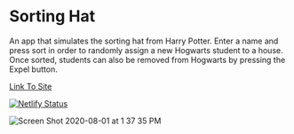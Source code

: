 # Sorting Hat
An app that simulates the sorting hat from Harry Potter. Enter a name and press sort in order to randomly assign a new Hogwarts student to a house. Once sorted, students can also be removed from Hogwarts by pressing the Expel button.

<a href="https://sorting-hat-project.netlify.app/">Link To Site</a>

[![Netlify Status](https://api.netlify.com/api/v1/badges/0a48f703-f691-43b5-9ed5-5efb647051cd/deploy-status)](https://app.netlify.com/sites/smudick-product-cards/deploys)

![Screen Shot 2020-08-01 at 1 37 35 PM](https://user-images.githubusercontent.com/65687019/89108483-8a14e300-d3fe-11ea-9993-a3e392c78099.png)
